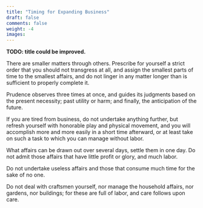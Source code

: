 ```yaml
---
title: "Timing for Expanding Business"
draft: false
comments: false
weight: -4
images:
---
```


**TODO: title could be improved.**

There are smaller matters through others.
Prescribe for yourself a strict order that you should not transgress at all, and assign the smallest parts of time to the smallest affairs, and do not linger in any matter longer than is sufficient to properly complete it.

Prudence observes three times at once, and guides its judgments based on the present necessity; past utility or harm; and finally, the anticipation of the future.

If you are tired from business, do not undertake anything further, but refresh yourself with honorable play and physical movement, and you will accomplish more and more easily in a short time afterward, or at least take on such a task to which you can manage without labor.

What affairs can be drawn out over several days, settle them in one day.
Do not admit those affairs that have little profit or glory, and much labor.

Do not undertake useless affairs and those that consume much time for the sake of no one.

Do not deal with craftsmen yourself, nor manage the household affairs, nor gardens, nor buildings; for these are full of labor, and care follows upon care.